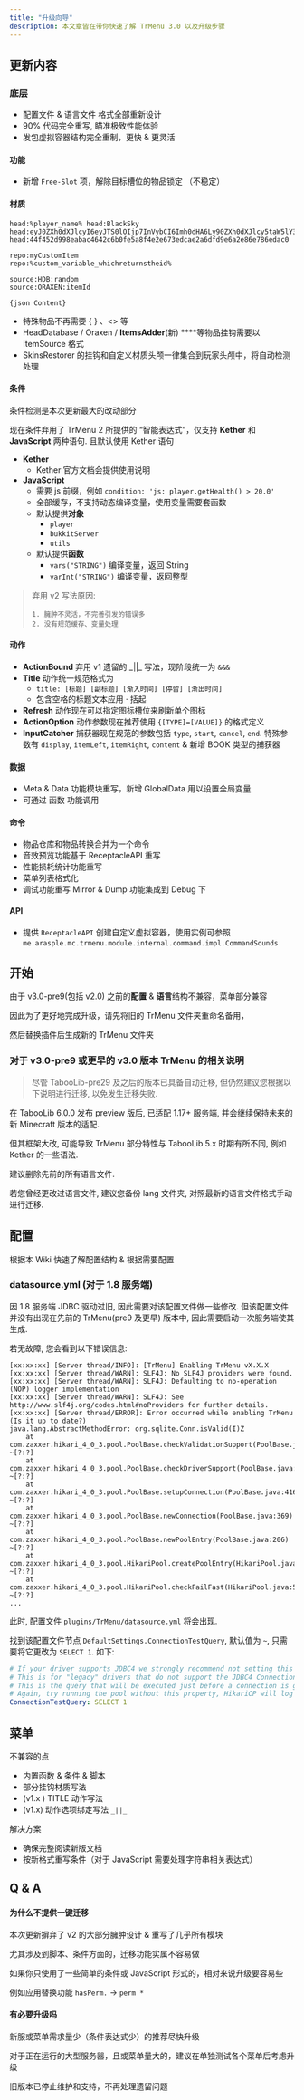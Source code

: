 ```yaml
---
title: "升级向导"
description: 本文章皆在带你快速了解 TrMenu 3.0 以及升级步骤
---
```


## 更新内容

### 底层

- 配置文件 & 语言文件 格式全部重新设计
- 90% 代码完全重写, 瞄准极致性能体验
- 发包虚拟容器结构完全重制，更快 & 更灵活

#### 功能

- 新增 `Free-Slot` 项，解除目标槽位的物品锁定 （不稳定）

#### 材质

```text
head:%player_name% head:BlackSky
head:eyJ0ZXh0dXJlcyI6eyJTS0lOIjp7InVybCI6Imh0dHA6Ly90ZXh0dXJlcy5taW5lY3JhZnQubmV0L3RleHR1cmUvNDRmNDUyZDk5OGVhYmFjNDY0MmM2YjBmZTVhOGY0ZTJlNjczZWRjYWUyYTZkZmQ5ZTZhMmU4NmU3ODZlZGFjMCJ9fX0=
head:44f452d998eabac4642c6b0fe5a8f4e2e673edcae2a6dfd9e6a2e86e786edac0

repo:myCustomItem
repo:%custom_variable_whichreturnstheid%

source:HDB:random
source:ORAXEN:itemId

{json Content}
```

- 特殊物品不再需要 { } 、&lt;&gt; 等
- HeadDatabase / Oraxen / **ItemsAdder**\(新\) \*\*\*\*等物品挂钩需要以 ItemSource 格式
- SkinsRestorer 的挂钩和自定义材质头颅一律集合到玩家头颅中，将自动检测处理

#### 条件

条件检测是本次更新最大的改动部分

现在条件弃用了 TrMenu 2 所提供的 “智能表达式”，仅支持 **Kether** 和 **JavaScript** 两种语句. 且默认使用 Kether 语句

- **Kether**
  - Kether 官方文档会提供使用说明
- **JavaScript**
  - 需要 js 前缀，例如 `condition: 'js: player.getHealth() > 20.0'`
  - 全部缓存，不支持动态编译变量，使用变量需要套函数
  - 默认提供**对象**
    - `player`
    - `bukkitServer`
    - `utils`
  - 默认提供**函数**
    - `vars("STRING")` 编译变量，返回 String
    - `varInt("STRING")` 编译变量，返回整型

> 弃用 v2 写法原因:
>
> ```text
> 1. 臃肿不灵活，不完善引发的错误多
> 2. 没有规范缓存、变量处理
> ```

#### 动作

- **ActionBound** 弃用 v1 遗留的 \_\|\|\_ 写法，现阶段统一为 `&&&`
- **Title** 动作统一规范格式为
  - `title: [标题] [副标题] [渐入时间] [停留] [渐出时间]`
  - 包含空格的标题文本应用 · 括起
- **Refresh** 动作现在可以指定图标槽位来刷新单个图标
- **ActionOption** 动作参数现在推荐使用 `{[TYPE]=[VALUE]}` 的格式定义
- **InputCatcher** 捕获器现在规范的参数包括 `type`, `start`, `cancel`, `end`. 特殊参数有 `display`, `itemLeft`, `itemRight`, `content` & 新增 BOOK 类型的捕获器

#### 数据

- Meta & Data 功能模块重写，新增 GlobalData 用以设置全局变量
- 可通过 函数 功能调用

#### 命令

- 物品仓库和物品转换合并为一个命令
- 音效预览功能基于 ReceptacleAPI 重写
- 性能损耗统计功能重写
- 菜单列表格式化
- 调试功能重写 Mirror & Dump 功能集成到 Debug 下

#### API

- 提供 `ReceptacleAPI` 创建自定义虚拟容器，使用实例可参照 `me.arasple.mc.trmenu.module.internal.command.impl.CommandSounds`

## 开始

由于 v3.0-pre9(包括 v2.0) 之前的**配置** & **语言**结构不兼容，菜单部分兼容

因此为了更好地完成升级，请先将旧的 TrMenu 文件夹重命名备用，

然后替换插件后生成新的 TrMenu 文件夹

### 对于 v3.0-pre9 或更早的 v3.0 版本 TrMenu 的相关说明

> 尽管 TabooLib-pre29 及之后的版本已具备自动迁移, 但仍然建议您根据以下说明进行迁移, 以免发生迁移失败.

在 TabooLib 6.0.0 发布 preview 版后, 已适配 1.17+ 服务端, 并会继续保持未来的新 Minecraft 版本的适配.

但其框架大改, 可能导致 TrMenu 部分特性与 TabooLib 5.x 时期有所不同, 例如 Kether 的一些语法.

建议删除先前的所有语言文件.

若您曾经更改过语言文件, 建议您备份 lang 文件夹, 对照最新的语言文件格式手动进行迁移.

## 配置

根据本 Wiki 快速了解配置结构 & 根据需要配置

### datasource.yml (对于 1.8 服务端)

因 1.8 服务端 JDBC 驱动过旧, 因此需要对该配置文件做一些修改.
但该配置文件并没有出现在先前的 TrMenu(pre9 及更早) 版本中, 因此需要启动一次服务端使其生成.

若无故障, 您会看到以下错误信息:

```
[xx:xx:xx] [Server thread/INFO]: [TrMenu] Enabling TrMenu vX.X.X
[xx:xx:xx] [Server thread/WARN]: SLF4J: No SLF4J providers were found.
[xx:xx:xx] [Server thread/WARN]: SLF4J: Defaulting to no-operation (NOP) logger implementation
[xx:xx:xx] [Server thread/WARN]: SLF4J: See http://www.slf4j.org/codes.html#noProviders for further details.
[xx:xx:xx] [Server thread/ERROR]: Error occurred while enabling TrMenu (Is it up to date?)
java.lang.AbstractMethodError: org.sqlite.Conn.isValid(I)Z
	at com.zaxxer.hikari_4_0_3.pool.PoolBase.checkValidationSupport(PoolBase.java:464) ~[?:?]
	at com.zaxxer.hikari_4_0_3.pool.PoolBase.checkDriverSupport(PoolBase.java:447) ~[?:?]
	at com.zaxxer.hikari_4_0_3.pool.PoolBase.setupConnection(PoolBase.java:416) ~[?:?]
	at com.zaxxer.hikari_4_0_3.pool.PoolBase.newConnection(PoolBase.java:369) ~[?:?]
	at com.zaxxer.hikari_4_0_3.pool.PoolBase.newPoolEntry(PoolBase.java:206) ~[?:?]
	at com.zaxxer.hikari_4_0_3.pool.HikariPool.createPoolEntry(HikariPool.java:476) ~[?:?]
	at com.zaxxer.hikari_4_0_3.pool.HikariPool.checkFailFast(HikariPool.java:561) ~[?:?]
...
```

此时, 配置文件 `plugins/TrMenu/datasource.yml` 将会出现.

找到该配置文件节点 `DefaultSettings.ConnectionTestQuery`, 默认值为 `~`, 只需要将它更改为 `SELECT 1`. 如下:

```yaml
# If your driver supports JDBC4 we strongly recommend not setting this property.
# This is for "legacy" drivers that do not support the JDBC4 Connection.isValid() API.
# This is the query that will be executed just before a connection is given to you from the pool to validate that the connection to the database is still alive.
# Again, try running the pool without this property, HikariCP will log an error if your driver is not JDBC4 compliant to let you know. Default: ~
ConnectionTestQuery: SELECT 1
```

## 菜单

不兼容的点

- 内置函数 & 条件 & 脚本
- 部分挂钩材质写法
- \(v1.x \) TITLE 动作写法
- \(v1.x\) 动作选项绑定写法 `_||_`

解决方案

- 确保完整阅读新版文档
- 按新格式重写条件（对于 JavaScript 需要处理字符串相关表达式）

## Q & A

#### 为什么不提供一键迁移

本次更新摒弃了 v2 的大部分臃肿设计 & 重写了几乎所有模块

尤其涉及到脚本、条件方面的，迁移功能实属不容易做

如果你只使用了一些简单的条件或 JavaScript 形式的，相对来说升级要容易些

例如应用替换功能 `hasPerm.` -&gt; `perm *`

#### 有必要升级吗

新服或菜单需求量少（条件表达式少）的推荐尽快升级

对于正在运行的大型服务器，且或菜单量大的，建议在单独测试各个菜单后考虑升级

旧版本已停止维护和支持，不再处理遗留问题
